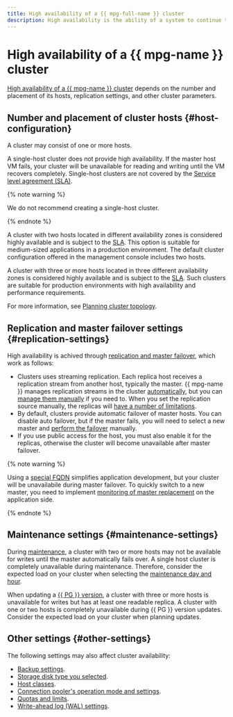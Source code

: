 ```yaml
---
title: High availability of a {{ mpg-full-name }} cluster
description: High availability is the ability of a system to continue to operate when one or more of its components fail. High availability of a {{ mpg-name }} cluster depends on the number and placement of its hosts, replication settings, and other cluster parameters.
---
```


# High availability of a {{ mpg-name }} cluster

[High availability of a {{ mpg-name }} cluster](../../architecture/fault-tolerance.md#mdb-ha) depends on the number and placement of its hosts, replication settings, and other cluster parameters.

## Number and placement of cluster hosts {#host-configuration}

A cluster may consist of one or more hosts.

A single-host cluster does not provide high availability. If the master host VM fails, your cluster will be unavailable for reading and writing until the VM recovers completely. Single-host clusters are not covered by the [Service level agreement (SLA)](https://yandex.ru/legal/cloud_sla_mdb/).

{% note warning %}

We do not recommend creating a single-host cluster.

{% endnote %}

A cluster with two hosts located in different availability zones is considered highly available and is subject to the [SLA](https://yandex.com/legal/cloud_sla_mdb/en/). This option is suitable for medium-sized applications in a production environment. The default cluster configuration offered in the management console includes two hosts.

A cluster with three or more hosts located in three different availability zones is considered highly available and is subject to the [SLA](https://yandex.ru/legal/cloud_sla_mdb/). Such clusters are suitable for production environments with high availability and performance requirements.

For more information, see [Planning cluster topology](planning-cluster-topology.md).

## Replication and master failover settings {#replication-settings}

High availability is achived through [replication and master failover](replication.md), which work as follows:

* Clusters uses streaming replication. Each replica host receives a replication stream from another host, typically the master. {{ mpg-name }} manages replication streams in the cluster [automatically](replication.md#replication-auto), but you can [manage them manually](../operations/hosts.md#update) if you need to. When you set the replication source manually, the replicas will [have a number of limitations](replication.md#replication-manual).
* By default, clusters provide automatic failover of master hosts. You can disable auto failover, but if the master fails, you will need to select a new master and [perform the failover](../operations/update.md#start-manual-failover) manually.
* If you use public access for the host, you must also enable it for the replicas, otherwise the cluster will become unavailable after master failover.

{% note warning %}

Using a [special FQDN](../operations/connect.md#special-fqdns) simplifies application development, but your cluster will be unavailabile during master failover. To quickly switch to a new master, you need to implement [monitoring of master replacement](planning-cluster-topology.md#cluster-availability) on the application side.

{% endnote %}

## Maintenance settings {#maintenance-settings}

During [maintenance](maintenance.md), a cluster with two or more hosts may not be available for writes until the master automatically fails over. A single host cluster is completely unavailable during maintenance. Therefore, consider the expected load on your cluster when selecting the [maintenance day and hour](maintenance.md#maintenance-window).

When updating a [{{ PG }} version](../operations/cluster-version-update.md), a cluster with three or more hosts is unavailable for writes but has at least one readable replica. A cluster with one or two hosts is completely unavailable during {{ PG }} version updates. Consider the expected load on your cluster when planning updates.

## Other settings {#other-settings}

The following settings may also affect cluster availability:

* [Backup settings](backup.md).
* [Storage disk type you selected](storage.md).
* [Host classes](instance-types.md).
* [Connection pooler's operation mode and settings](pooling.md).
* [Quotas and limits](limits.md).
* [Write-ahead log (WAL) settings](replication.md#write-sync-and-read-consistency).
